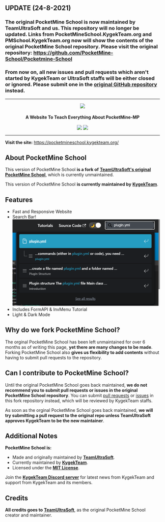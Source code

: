 ## UPDATE (24-8-2021)
### The original PocketMine School is now maintained by TeamUltraSoft and us. This repository will no longer be updated. Links from PocketMineSchool.KygekTeam.org and PMSchool.KygekTeam.org now will show the contents of the original PocketMine School repository. Please visit the original repository: https://github.com/PocketMine-School/Pocketmine-School
### From now on, all new issues and pull requests which aren't started by KygekTeam or UltraSoft staffs will be either closed or ignored. Please submit one in the [original GitHub repository](https://github.com/PocketMine-School/Pocketmine-School) instead.

---

<p align="center">
    <a href="https://pocketmineschool.kygekteam.org/"><img src="https://raw.githubusercontent.com/KygekTeam/Pocketmine-School/master/static/img/pocketmineschool-ntp.png"></a><br><br>
    <b>A Website To Teach Everything About PocketMine-MP</b><br><br>
    <a href="https://app.netlify.com/sites/pocketmineschool-kygekteam/deploys"><img src="https://api.netlify.com/api/v1/badges/dd9f2209-e1d8-41bf-8030-61693b8693c2/deploy-status"></a>
    <a href="https://discord.gg/CXtqUZv"><img src="https://img.shields.io/discord/735439472992321587.svg?label=&logo=discord&logoColor=ffffff&color=7389D8&labelColor=6A7EC2"></a>
</p>

---

**Visit the site:** https://pocketmineschool.kygekteam.org/

## About PocketMine School

This version of PocketMine School **is a fork of** [**TeamUltraSoft's original PocketMine School**](https://github.com/TeamUltraSoft/Pocketmine-School), which is currently unmaintained.

This version of PocketMine School **is currently maintained by** [**KygekTeam**](https://github.com/KygekTeam).

## Features

- Fast and Responsive Website
- Search Bar!
  ![Search Bar](/static/img/searchbar.png)
- Includes FormAPI & InvMenu Tutorial
- Light & Dark Mode

## Why do we fork PocketMine School?

The orginal PocketMine School has been left unmaintained for over 6 months as of writing this page, **yet there are many changes to be made**. Forking PocketMine School also **gives us flexibility to add contents** without having to submit pull requests to the repository.

## Can I contribute to PocketMine School?

Until the original PocketMine School goes back maintained, **we do not recommend you to submit pull requests or issues in the original PocketMine School repository**. You can submit [pull requests](https://github.com/KygekTeam/Pocketmine-School/pulls) or [issues](https://github.com/KygekTeam/Pocketmine-School/issues) in this fork repository instead, which will be reviewed by KygekTeam staffs.

As soon as the orginal PocketMine School goes back maintained, **we will try submitting a pull request to the original repo unless TeamUltraSoft approves KygekTeam to be the new maintainer**.

<!-- TODO: Add tutorial for building and testing PocketMine School locally -->

## Additional Notes

**PocketMine School is:**
- Made and originally maintained by [**TeamUltraSoft**](https://github.com/TeamUltraSoft). 
- Currently maintained by [**KygekTeam**](https://github.com/KygekTeam). 
- Licensed under the [**MIT License**](/LICENSE).

Join the [**KygekTeam Discord server**](https://discord.gg/CXtqUZv) for latest news from KygekTeam and support from KygekTeam and its members.

## Credits

**All credits goes to** [**TeamUltraSoft**](https://github.com/TeamUltraSoft), as the original PocketMine School creator and maintainer.
